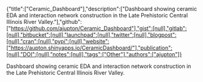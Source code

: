 {"title":["Ceramic_Dashboard"],"description":["Dashboard showing ceramic EDA and interaction network construction in the Late Prehistoric Central Illinois River Valley."],"github":["https://github.com/ajupton/Ceramic_Dashboard"],"gist":[null],"gitlab":[null],"bitbucket":[null],"launchpad":[null],"twitter":[null],"blogpost":[null],"cran":[null],"pypi":[null],"website":["https://aupton.shinyapps.io/CeramicDashboard/"],"publication":[null],"DOI":[null],"notes":[null],"tags":["Other"],"authors":["ajupton"]}

Dashboard showing ceramic EDA and interaction network construction in the Late Prehistoric Central Illinois River Valley.